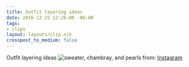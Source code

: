 ```yaml
---
title: Outfit layering ideas
date: 2016-12-25 12:26:00 -06:00
tags:
- clips
layout: layouts/clip.njk
crosspost_to_medium: false
---
```


Outfit layering ideas
![sweater, chambray, and pearls](https://instagram.fcur1-1.fna.fbcdn.net/t51.2885-15/e15/10955165_658569264265636_346358327_n.jpg?ig_cache_key=OTE4Mjc1MjY0MjIyNTIzMzg3.2)
from: [Instagram](https://ift.tt/2ihkySQ)
